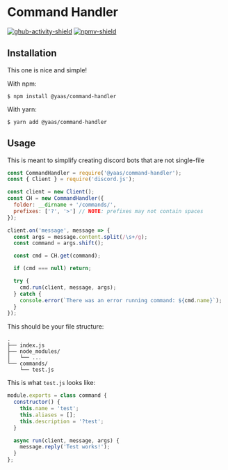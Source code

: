 # Command Handler

[![ghub-activity-shield]][ghub-url] [![npmv-shield]][npm-url]

## Installation

This one is nice and simple!

With npm:

```
$ npm install @yaas/command-handler
```

With yarn:

```
$ yarn add @yaas/command-handler
```

## Usage

This is meant to simplify creating discord bots that are not single-file

```js
const CommandHandler = require('@yaas/command-handler');
const { Client } = require('discord.js');

const client = new Client();
const CH = new CommandHandler({
  folder: __dirname + '/commands/',
  prefixes: ['?', '>'] // NOTE: prefixes may not contain spaces
});

client.on('message', message => {
  const args = message.content.split(/\s+/g);
  const command = args.shift();

  const cmd = CH.get(command);

  if (cmd === null) return;

  try {
    cmd.run(client, message, args);
  } catch {
    console.error(`There was an error running command: ${cmd.name}`);
  }
});
```

This should be your file structure:

```
.
├── index.js
├── node_modules/
│   └── ...
└── commands/
    └── test.js
```

This is what `test.js` looks like:

```js
module.exports = class command {
  constructor() {
    this.name = 'test';
    this.aliases = [];
    this.description = '?test';
  }

  async run(client, message, args) {
    message.reply('Test works!');
  }
};
```

[ghub-activity-shield]: https://img.shields.io/github/last-commit/yaas-dev/djs-command-handler.svg
[ghub-url]: https://github.com/yaas-dev/djs-command-handler
[npmv-shield]: https://img.shields.io/npm/v/@yaas/command-handler.svg?logo=npm
[npm-url]: https://www.npmjs.com/package/@yaas/command-handler
